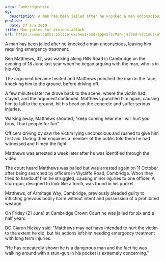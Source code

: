 ```yaml
area: Cambridgeshire
og:
  description: A man has been jailed after he knocked a man unconscious, leaving him requiring emergency treatment.
publish:
  date: 27 Jun 2019
title: Man jailed for vicious attack
url: https://www.cambs.police.uk/news-and-appeals/Man-jailed-vicious-attack-Ben-Matthews
```

A man has been jailed after he knocked a man unconscious, leaving him requiring emergency treatment.

Ben Matthews, 32, was walking along Hills Road in Cambridge on the evening of 18 June last year when he began arguing with the man, who is in his 40s.

The argument became heated and Matthews punched the man in the face, knocking him to the ground, before driving off.

A few minutes later he drove back to the scene, where the victim had stayed, and the argument continued. Matthews punched him again, causing him to fall to the ground, hit his head on the concrete and suffer serious injuries.

Walking away, Matthews shouted, "keep coming near me I will hurt you bruv, I hurt people for fun".

Officers driving by saw the victim lying unconscious and rushed to give him first aid. During their enquiries a member of the public told them he had witnessed and filmed the fight.

Matthews was arrested a week later after he was identified through the video.

The court heard Matthews was bailed but was arrested again on 11 October after being searched by officers in Wycliffe Road, Cambridge. When they tried to handcuff him he struggled, causing minor injuries to one officer. A stun-gun, designed to look like a torch, was found in his pocket.

Matthews, of Armitage Way, Cambridge, previously pleaded guilty to inflicting grievous bodily harm without intent and possession of a prohibited weapon.

On Friday (21 June) at Cambridge Crown Court he was jailed for six and a half years.

DC Ciaron Hickey said: "Matthews may not have intended to hurt the victim to the extent he did, but his actions left him needing emergency treatment with long term injuries.

"He has repeatedly shown he is a dangerous man and the fact he was walking around with a stun-gun in his pocket is extremely concerning."
